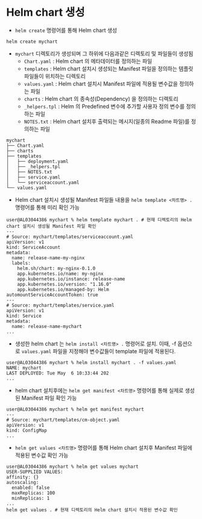 # Helm chart 생성
* `helm create` 명령어를 통해 Helm chart 생성
```shell
helm create mychart
```

* `mychart` 디렉토리가 생성되며 그 하위에 다음과같은 디렉토리 및 파일들이 생성됨
  * `Chart.yaml` : Helm chart 의 메타데이터를 정의하는 파일
  * `templates` : Helm chart 설치시 생성되는 Manifest 파일을 정의하는 템플릿 파일들이 위치하는 디렉토리
  * `values.yaml` : Helm chart 설치시 Manifest 파일에 적용될 변수값을 정의하는 파일
  * `charts` : Helm chart 의 종속성(Dependency) 을 정의하는 디렉토리
  * `_helpers.tpl` : Helm 의 Predefined 변수에 추가할 사용자 정의 변수를 정의하는 파일
  * `NOTES.txt` : Helm chart 설치후 출력되는 메시지(일종의 Readme 파일)를 정의하는 파일
  
```shell
mychart
├── Chart.yaml
├── charts
├── templates
│   ├── deployment.yaml
│   ├── _helpers.tpl
│   ├── NOTES.txt
│   ├── service.yaml
│   └── serviceaccount.yaml
└── values.yaml
```

* Helm chart 설치시 생성될 Manifest 파일들 내용을 `helm template <차트명> .` 명령어를 통해 미리 확인 가능
```shell
user@AL03044386 mychart % helm template mychart . # 현재 디렉토리의 Helm chart 설치시 생성될 Manifest 파일 확인
---
# Source: mychart/templates/serviceaccount.yaml
apiVersion: v1
kind: ServiceAccount
metadata:
  name: release-name-my-nginx
  labels:
    helm.sh/chart: my-nginx-0.1.0
    app.kubernetes.io/name: my-nginx
    app.kubernetes.io/instance: release-name
    app.kubernetes.io/version: "1.16.0"
    app.kubernetes.io/managed-by: Helm
automountServiceAccountToken: true
---
# Source: mychart/templates/service.yaml
apiVersion: v1
kind: Service
metadata:
  name: release-name-mychart
...
```

* 생성한 helm chart 는 `helm install <차트명> .` 명령어로 설치. 이때, -f 옵션으로 `values.yaml` 파일을 지정해야 변수값들이 template 파일에 적용된다.
```shell
user@AL03044386 mychart % helm install mychart . -f values.yaml
NAME: mychart
LAST DEPLOYED: Tue May  6 10:33:44 202
...
```

* helm chart 설치후에는 `helm get manifest <차트명>` 명령어를 통해 실제로 생성된 Manifest 파일 확인 가능
```shell
user@AL03044386 mychart % helm get manifest mychart
---
# Source: mychart/templates/cm-object.yaml
apiVersion: v1
kind: ConfigMap
...
```

* `helm get values <차트명>` 명령어를 통해 Helm chart 설치후 Manifest 파일에 적용된 변수값 확인 가능
```shell
user@AL03044386 mychart % helm get values mychart
USER-SUPPLIED VALUES:
affinity: {}
autoscaling:
  enabled: false
  maxReplicas: 100
  minReplicas: 1
...
helm get values . # 현재 디렉토리의 Helm chart 설치시 적용된 변수값 확인
```

